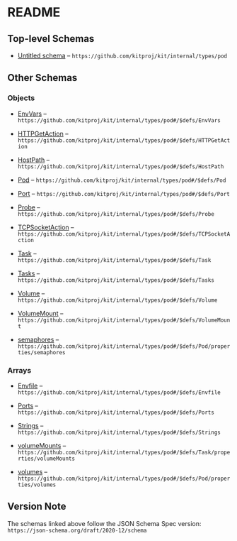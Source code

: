 # README

## Top-level Schemas

*   [Untitled schema](./pod.md) – `https://github.com/kitproj/kit/internal/types/pod`

## Other Schemas

### Objects

*   [EnvVars](./pod-defs-envvars.md "A list of environment variables") – `https://github.com/kitproj/kit/internal/types/pod#/$defs/EnvVars`

*   [HTTPGetAction](./pod-defs-httpgetaction.md "HTTPGetAction describes an action based on HTTP Locks requests") – `https://github.com/kitproj/kit/internal/types/pod#/$defs/HTTPGetAction`

*   [HostPath](./pod-defs-hostpath.md) – `https://github.com/kitproj/kit/internal/types/pod#/$defs/HostPath`

*   [Pod](./pod-defs-pod.md) – `https://github.com/kitproj/kit/internal/types/pod#/$defs/Pod`

*   [Port](./pod-defs-port.md "A port to expose") – `https://github.com/kitproj/kit/internal/types/pod#/$defs/Port`

*   [Probe](./pod-defs-probe.md "A probe to check if the task is alive, it will be restarted if not") – `https://github.com/kitproj/kit/internal/types/pod#/$defs/Probe`

*   [TCPSocketAction](./pod-defs-tcpsocketaction.md "TCPSocketAction describes an action based on opening a socket") – `https://github.com/kitproj/kit/internal/types/pod#/$defs/TCPSocketAction`

*   [Task](./pod-defs-task.md "A task is a container or a command to run") – `https://github.com/kitproj/kit/internal/types/pod#/$defs/Task`

*   [Tasks](./pod-defs-tasks.md) – `https://github.com/kitproj/kit/internal/types/pod#/$defs/Tasks`

*   [Volume](./pod-defs-volume.md) – `https://github.com/kitproj/kit/internal/types/pod#/$defs/Volume`

*   [VolumeMount](./pod-defs-volumemount.md "VolumeMount describes a mounting of a Volume within a container") – `https://github.com/kitproj/kit/internal/types/pod#/$defs/VolumeMount`

*   [semaphores](./pod-defs-pod-properties-semaphores.md) – `https://github.com/kitproj/kit/internal/types/pod#/$defs/Pod/properties/semaphores`

### Arrays

*   [Envfile](./pod-defs-envfile.md) – `https://github.com/kitproj/kit/internal/types/pod#/$defs/Envfile`

*   [Ports](./pod-defs-ports.md "A list of ports to expose") – `https://github.com/kitproj/kit/internal/types/pod#/$defs/Ports`

*   [Strings](./pod-defs-strings.md) – `https://github.com/kitproj/kit/internal/types/pod#/$defs/Strings`

*   [volumeMounts](./pod-defs-task-properties-volumemounts.md "Volumes to mount in the container") – `https://github.com/kitproj/kit/internal/types/pod#/$defs/Task/properties/volumeMounts`

*   [volumes](./pod-defs-pod-properties-volumes.md) – `https://github.com/kitproj/kit/internal/types/pod#/$defs/Pod/properties/volumes`

## Version Note

The schemas linked above follow the JSON Schema Spec version: `https://json-schema.org/draft/2020-12/schema`
